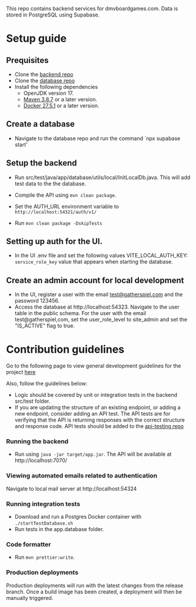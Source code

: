 This repo contains backend services for dmvboardgames.com. Data is stored in PostgreSQL using Supabase.

# Setup guide

## Prequisites
- Clone the [backend repo](https://github.com/gatherspiel/backend)
- Clone the [database repo](https://github.com/gatherspiel/database)
- Install the following dependencies
  - OpenJDK version 17.
  - [Maven 3.8.7](https://maven.apache.org/install.html) or a later version.
  - [Docker 27.5.1](https://docs.docker.com/engine/install/) or a later version. 

## Create a database

- Navigate to the database repo and run the command `npx supabase start'

## Setup the backend
- Run src/test/java/app/database/utils/local/InitLocalDb.java. This will add test data to the the database.

- Compile the API using `mvn clean package`. 
- Set the AUTH_URL environment variable to `http://localhost:54321/auth/v1/`
- Run `mvn clean package -DskipTests`

## Setting up auth for the UI.
- In the UI .env file and set the following values
    VITE_LOCAL_AUTH_KEY: `service_role_key` value that appears when starting the database.
  
## Create an admin account for local development

- In the UI, register a user with the email test@gatherspiel.com and the password 123456.
- Access the database at http://localhost:54323. Navigate to the user table in the public schema. For the user with the email test@gatherspiel,com,
  set the user_role_level to site_admin and set the "IS_ACTIVE" flag to true.

# Contribution guidelines

Go to the following page to view general development guidelines for the project [here](https://github.com/gatherspiel/.github/blob/main/profile/README.md)

Also, follow the guidelines below:

- Logic should be covered by unit or integration tests in the backend src/test folder.
- If you are updating the structure of an existing endpoint, or adding a new endpoint, consider adding an API test. The API tests are for verifying that the API is returning responses with the correct structure and response code. API tests should be added to the [api-testing repo](https://github.com/Create-Third-Places/api-testing)

### Running the backend
- Run using `java -jar target/app.jar`. The API will be available at http://localhost:7070/
  
### Viewing automated emails related to authentication

Navigate to local mail server at http://localhost:54324

### Running integration tests

- Download and run a Postgres Docker container with `./startTestDatabase.sh`
- Run tests in the app.database folder.
  
### Code formatter

- Run `mvn prettier:write`.

### Production deployments

Production deployments will run with the latest changes from the release branch. Once a build image has been created, a deployment will then be manually triggered.

